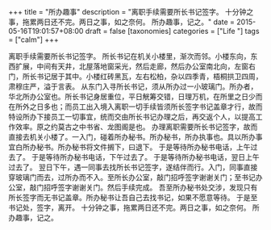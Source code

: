 +++
title = "所办趣事"
description = "离职手续需要所长书记签字。 十分钟之事，拖累两日还不完。两日之事，如之奈何。 所办趣事，记之。"
date = 2015-05-16T19:01:57+08:00
draft = false
[taxonomies]
categories =  ["Life "]
tags = ["calm"]
+++

离职手续需要所长书记签字。
所长书记在机关小楼里，渐次而邻。小楼东向，东西扩展，中间有天井，北屋落地窗采光，然后走廊，然后办公室南北向，左窗右门，所长书记居于其中。小楼红砖黑瓦，左右松柏，杂以四季青，梧桐拱卫四周，肃穆庄严，溢于言表。
从东门入寻所长书记，须从所办过一小玻璃门。所办者，华北所办公室也。所长书记身居重位，平日觥筹交错，日理万机，在所里之日少而在所外之日多也；而员工出入境入离职一切手续皆须所长签字书记盖章才行，故而特设所办下接员工一切事宜，统而交由所长书记办理之后，再交返个人，以提高工作效率。原之约莫古之中书省、龙图阁是也。
办理离职需要所长书记签字，故而直接去机关小楼了。一入门，碰着所办秘书。所办秘书，所办执事也。具以所办事宜白所办秘书。所办秘书将文件搁下，曰退下。
于是等待所办秘书电话，上午过去了。
于是等待所办秘书电话，下午过去了。
于是等待所办秘书电话，翌日上午过去了。
翌日下午，遇一同事去找所长书记签字，遂结伴而行。入门，同事直接穿玻璃门而去，过所办而不入。至所长办公室，敲门招呼签字谢谢关门；至书记办公室，敲门招呼签字谢谢关门。然后手续完成。
吾至所办秘书处交涉，发现只有所长签字而无书记盖章。所办秘书让吾自己去找书记，如果不愿意等待。
于是至书记处，签字，离开。
十分钟之事，拖累两日还不完。两日之事，如之奈何。
所办趣事，记之。
